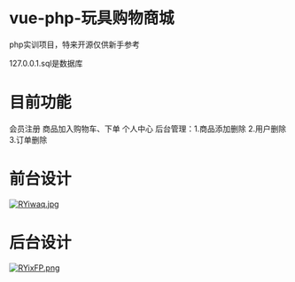 # vue-php-玩具购物商城
php实训项目，特来开源仅供新手参考



127.0.0.1.sql是数据库
# 目前功能
会员注册
商品加入购物车、下单
个人中心
后台管理：1.商品添加删除 2.用户删除 3.订单删除

# 前台设计

[![RYiwaq.jpg](https://z3.ax1x.com/2021/06/27/RYiwaq.jpg)](https://imgtu.com/i/RYiwaq)




# 后台设计

[![RYixFP.png](https://z3.ax1x.com/2021/06/27/RYixFP.png)](https://imgtu.com/i/RYixFP)

